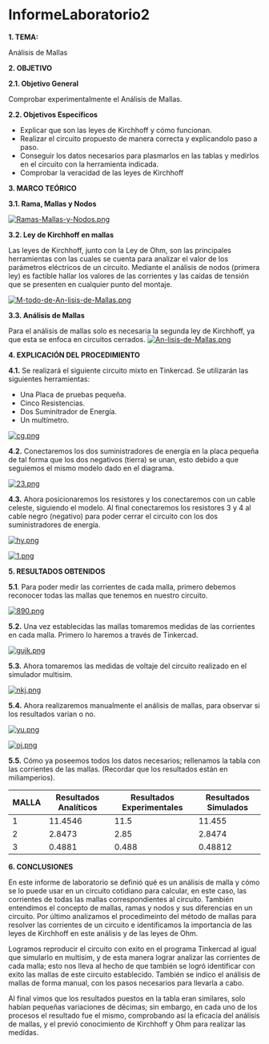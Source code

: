 # InformeLaboratorio2
**1. TEMA:**

Análisis de Mallas

**2. OBJETIVO**

**2.1. Objetivo General**

Comprobar experimentalmente el Análisis de Mallas.

**2.2. Objetivos Específicos**

- Explicar que son las leyes de Kirchhoff y cómo funcionan.
- Realizar el circuito propuesto de manera correcta y explicandolo paso a paso.
- Conseguir los datos necesarios para plasmarlos en las tablas y medirlos en el circuito con la herramienta indicada.
- Comprobar la veracidad de las leyes de Kirchhoff

**3. MARCO TEÓRICO**

**3.1. Rama, Mallas y Nodos**

[![Ramas-Mallas-y-Nodos.png](https://i.postimg.cc/d0x7Dqyy/Ramas-Mallas-y-Nodos.png)](https://postimg.cc/jWyqFYvx)

**3.2. Ley de Kirchhoff en mallas**

Las leyes de Kirchhoff, junto con la Ley de Ohm, son las principales herramientas con las cuales se cuenta para analizar el valor de los parámetros eléctricos de un circuito. Mediante el análisis de nodos (primera ley) es factible hallar los valores de las corrientes y las caídas de tensión que se presenten en cualquier punto del montaje.

[![M-todo-de-An-lisis-de-Mallas.png](https://i.postimg.cc/hGjrHtnz/M-todo-de-An-lisis-de-Mallas.png)](https://postimg.cc/hXkTmgfc)

**3.3. Análisis de Mallas**

Para el análisis de mallas solo es necesaria la segunda ley de Kirchhoff, ya que esta se enfoca en circuitos cerrados.
[![An-lisis-de-Mallas.png](https://i.postimg.cc/MZdy88s1/An-lisis-de-Mallas.png)](https://postimg.cc/14Vgpb1z)

**4. EXPLICACIÓN DEL PROCEDIMIENTO**

**4.1.** Se realizará el siguiente circuito mixto en Tinkercad. Se utilizarán las siguientes herramientas:
- Una Placa de pruebas pequeña.
- Cinco Resistencias.
- Dos Suminitrador de Energía.
- Un multímetro.

[![cg.png](https://i.postimg.cc/sfYh4GGj/cg.png)](https://postimg.cc/kD5Gn4yz)

**4.2.** Conectaremos los dos suministradores de energía en la placa pequeña de tal forma que los dos negativos (tierra) se unan, esto debido a que seguiemos el mismo modelo dado en el diagrama.

[![23.png](https://i.postimg.cc/vZNV8cm5/23.png)](https://postimg.cc/fVYLBWmb)

**4.3.** Ahora posicionaremos los resistores y los conectaremos con un cable celeste, siguiendo el modelo. Al final conectaremos los resistores 3 y 4 al cable negro (negativo) para poder cerrar el circuito con los dos suministradores de energía.

[![hy.png](https://i.postimg.cc/MGBbhyYn/hy.png)](https://postimg.cc/068wSKFv)

[![1.png](https://i.postimg.cc/cC2p4RPV/1.png)](https://postimg.cc/SYLTgMSr)

**5. RESULTADOS OBTENIDOS**

**5.1**. Para poder medir las corrientes de cada malla, primero debemos reconocer todas las mallas que tenemos en nuestro circuito.

[![890.png](https://i.postimg.cc/jjGKjrN8/890.png)](https://postimg.cc/94tsxKLT)

**5.2.** Una vez establecidas las mallas tomaremos medidas de las corrientes en cada malla. Primero lo haremos a través de Tinkercad.

[![gujk.png](https://i.postimg.cc/cHLnmw6g/gujk.png)](https://postimg.cc/jWB2qWHt)

**5.3.** Ahora tomaremos las medidas de voltaje del circuito realizado en el simulador multisim.

[![nkj.png](https://i.postimg.cc/GhfnhCvZ/nkj.png)](https://postimg.cc/Mv1FdgPD)

**5.4.** Ahora realizaremos manualmente el análisis de mallas, para observar si los resultados varian o no.

[![yu.png](https://i.postimg.cc/RhNGyYCw/yu.png)](https://postimg.cc/1V1pNJqz)

[![oj.png](https://i.postimg.cc/dQpzvRMJ/oj.png)](https://postimg.cc/mh3dyH2n)

**5.5.** Cómo ya poseemos todos los datos necesarios; rellenamos la tabla con las corrientes de las mallas. (Recordar que los resultados están en miliamperios).

| MALLA  | Resultados Analíticos  | Resultados Experimentales  | Resultados Simulados  |
| ------------ | ------------ | ------------ | ------------ |
| 1  | 11.4546  | 11.5  | 11.455  |
|  2 | 2.8473  | 2.85  | 2.8474  |
| 3  | 0.4881  | 0.488  | 0.48812  |

**6. CONCLUSIONES**

En este informe de laboratorio se definió qué es un análisis de malla y cómo se lo puede usar en un circuito cotidiano para calcular, en este caso, las corrientes de todas las mallas correspondientes al circuito. También entendimos el concepto de mallas, ramas y nodos y sus diferencias en un circuito. Por último analizamos el procedimeinto del método de mallas para resolver las corrientes de un circuito e identificamos la importancia de las leyes de Kirchhoff en este análisis y de las leyes de Ohm. 

Logramos reproducir el circuito con exito en el programa Tinkercad al igual que simularlo en multisim, y de esta manera lograr analizar las corrientes de cada malla; esto nos lleva al hecho de que también se logró identificar con exito las mallas de este circuito establecido. También se indico el análisis de mallas de forma manual, con los pasos necesarios para llevarla a cabo. 

Al final vimos que los resultados puestos en la tabla eran similares, solo habían pequeñas variaciones de décimas; sin embargo, en cada uno de los procesos el resultado fue el mismo, comprobando así la eficacía del análisis de mallas, y el previó conocimiento de Kirchhoff y Ohm para realizar las medídas. 
